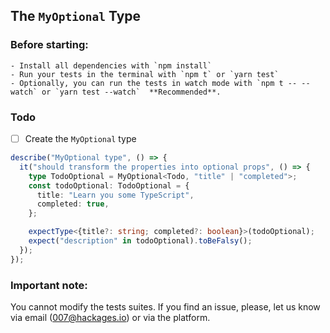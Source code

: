 ## The `MyOptional` Type

### Before starting: 
    - Install all dependencies with `npm install`
    - Run your tests in the terminal with `npm t` or `yarn test`
    - Optionally, you can run the tests in watch mode with `npm t -- --watch` or `yarn test --watch`  **Recommended**.

### Todo

- [ ] Create the `MyOptional` type

```ts
describe("MyOptional type", () => {
  it("should transform the properties into optional props", () => {
    type TodoOptional = MyOptional<Todo, "title" | "completed">;
    const todoOptional: TodoOptional = {
      title: "Learn you some TypeScript",
      completed: true,
    };

    expectType<{title?: string; completed?: boolean}>(todoOptional);
    expect("description" in todoOptional).toBeFalsy();
  });
});
```

### Important note:
You cannot modify the tests suites. If you find an issue, please, let us know via email (007@hackages.io) or via the platform. 


